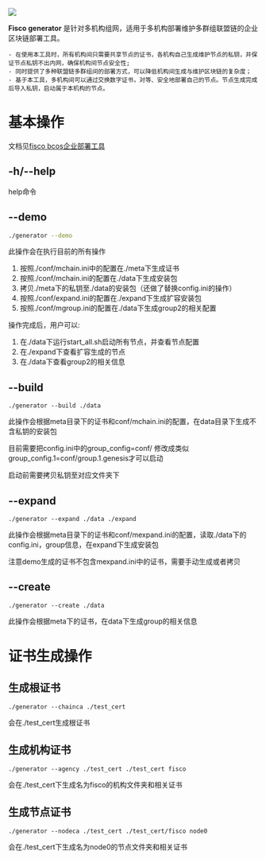 ![](./images/FISCO_BCOS_Logo.svg)

**Fisco generator** 是针对多机构组网，适用于多机构部署维护多群组联盟链的企业区块链部署工具。

    - 在使用本工具时，所有机构间只需要共享节点的证书，各机构自己生成维护节点的私钥，并保证节点私钥不出内网，确保机构间节点安全性;
    - 同时提供了多种联盟链多群组间的部署方式，可以降低机构间生成与维护区块链的复杂度；
    - 基于本工具，多机构间可以通过交换数字证书，对等、安全地部署自己的节点。节点生成完成后导入私钥，启动属于本机构的节点。

# 基本操作

文档见[fisco bcos企业部署工具](https://fisco-bcos-documentation.readthedocs.io/zh_CN/feature-2.0.0/docs/enterprise/index.html)

## -h/--help

help命令
## --demo

```bash
./generator --demo
```

此操作会在执行目前的所有操作

1. 按照./conf/mchain.ini中的配置在./meta下生成证书
2. 按照./conf/mchain.ini的配置在./data下生成安装包
3. 拷贝./meta下的私钥至./data的安装包（还做了替换config.ini的操作）
4. 按照./conf/expand.ini的配置在./expand下生成扩容安装包
5. 按照./conf/mgroup.ini的配置在./data下生成group2的相关配置

操作完成后，用户可以:

1. 在./data下运行start_all.sh启动所有节点，并查看节点配置
2. 在./expand下查看扩容生成的节点
3. 在./data下查看group2的相关信息

## --build
```
./generator --build ./data
```
此操作会根据meta目录下的证书和conf/mchain.ini的配置，在data目录下生成不含私钥的安装包

目前需要把config.ini中的group_config=conf/ 修改成类似group_config.1=conf/group.1.genesis才可以启动

启动前需要拷贝私钥至对应文件夹下

## --expand
```
./generator --expand ./data ./expand
```
此操作会根据meta目录下的证书和conf/mexpand.ini的配置，读取./data下的config.ini，group信息，在expand下生成安装包

注意demo生成的证书不包含mexpand.ini中的证书，需要手动生成或者拷贝

## --create
```
./generator --create ./data
```
此操作会根据meta下的证书，在data下生成group的相关信息

# 证书生成操作

## 生成根证书
```
./generator --chainca ./test_cert
```
会在./test_cert生成根证书

## 生成机构证书
```
./generator --agency ./test_cert ./test_cert fisco
```
会在./test_cert下生成名为fisco的机构文件夹和相关证书

## 生成节点证书
```
./generator --nodeca ./test_cert ./test_cert/fisco node0
```
会在./test_cert下生成名为node0的节点文件夹和相关证书
